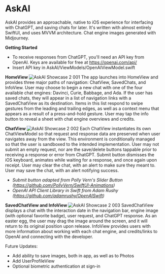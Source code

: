 # AskAI

AskAI provides an approachable, native to iOS experience for interfacing with ChatGPT, and saving chats for later. It's written with almost entirely SwiftUI, and uses MVVM architecture. Chat engine images generated with Midjourney.

<b> Getting Started </b>
* To receive responses from ChatGPT, you'll need an API key from OpenAI. Keys are available for free at https://openai.com/api/
* Insert API key in AskAI/ViewModels/OpenAIViewModel.swift

<b> HomeView </b>
![AskAI Showcase 2 001](https://user-images.githubusercontent.com/110639779/216637844-f31c94e1-75f8-413a-a940-12ad3d9e3812.jpeg)
The app launches into HomeView and provides three major paths of navigation: ChatView, SavedChats, and InfoView. User may choose to begin a new chat with one of the four available chat engines: Davinci, Curie, Babbage, and Ada. If the user has saved chats, they will appear in a list of navigation links with a SavedChatView as its destination. Items in this list respond to swipe gestures from the leading and trailing edges, as well as a context menu that appears as a result of a press-and-hold gesture. User may tap the info button to reveal a sheet with chat engine overviews and credits.

<b> ChatView </b>
![AskAI Showcase 2 002](https://user-images.githubusercontent.com/110639779/216637870-d2206aa8-9c26-444b-9f7c-78e68edf47c1.jpeg)
Each ChatView instantiates its own ChatViewModel so that request and response data are preserved when user navigates away from the view. This environment is conditionally managed so that the user is sandboxed to the intended implementation. User may not submit an empty request, nor are the save/delete buttons tappable prior to receiving a response or error from ChatGPT. Submit button dismisses the iOS keyboard, animates while waiting for a response, and once again upon receipt. User may clear the chat, with an alert to make sure they meant to. User may save the chat, with an alert notifying success.

* <i>Submit button adapted from Polly Vern's Slider Button (https://github.com/PollyVern/SwiftUI-Animations)</i>
* <i>OpenAI API Client Library in Swift from Adam Rushy (https://github.com/adamrushy/OpenAISwift)</i>

<b> SavedChatView and InfoView </b>
![AskAI Showcase 2 003](https://user-images.githubusercontent.com/110639779/216637878-0a52554f-5010-4272-9d06-3542a7d2bc74.jpeg)
SavedChatView displays a chat with the interaction date in the navigation bar, engine image (with optional favorite badge), user request, and ChatGPT response. As an easter egg, the user may drag the image around the screen, and it will return to its original position upon release. InfoView provides users with more information about working with each chat engine, and credits/links to OpenAI and connecting with the developer.

Future Updates:
* Add ability to save images, both in app, as well as to Photos
* Add UserProfileView 
* Optional biometric authentication at sign-in
